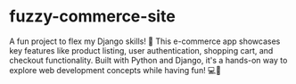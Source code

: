 # fuzzy-commerce-site
A fun project to flex my Django skills! 🚀 This e-commerce app showcases key features like product listing, user authentication, shopping cart, and checkout functionality. Built with Python and Django, it's a hands-on way to explore web development concepts while having fun! 💻🐍

